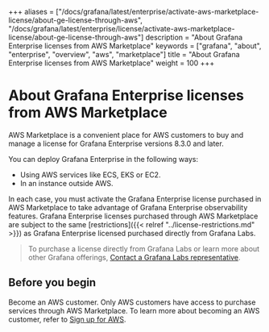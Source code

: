 +++
aliases = ["/docs/grafana/latest/enterprise/activate-aws-marketplace-license/about-ge-license-through-aws", "/docs/grafana/latest/enterprise/license/activate-aws-marketplace-license/about-ge-license-through-aws"]
description = "About Grafana Enterprise licenses from AWS Marketplace"
keywords = ["grafana", "about", "enterprise", "overview", "aws", "marketplace"]
title = "About Grafana Enterprise licenses from AWS Marketplace"
weight = 100
+++

# About Grafana Enterprise licenses from AWS Marketplace

AWS Marketplace is a convenient place for AWS customers to buy and manage a license for Grafana Enterprise versions 8.3.0 and later.

You can deploy Grafana Enterprise in the following ways:

- Using AWS services like ECS, EKS or EC2.
- In an instance outside AWS.

In each case, you must activate the Grafana Enterprise license purchased in AWS Marketplace to take advantage of Grafana Enterprise observability features. Grafana Enterprise licenses purchased through AWS Marketplace are subject to the same [restrictions]({{< relref "../license-restrictions.md" >}}) as Grafana Enterprise licensed purchased directly from Grafana Labs.

> To purchase a license directly from Grafana Labs or learn more about other Grafana offerings, [Contact a Grafana Labs representative](https://grafana.com/contact?about=grafana-enterprise).

## Before you begin

Become an AWS customer. Only AWS customers have access to purchase services through AWS Marketplace. To learn more about becoming an AWS customer, refer to [Sign up for AWS](https://portal.aws.amazon.com/billing/signup#/start).
